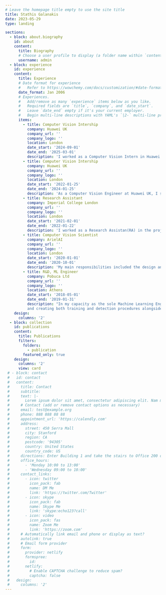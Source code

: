 ```yaml
---
# Leave the homepage title empty to use the site title
title: Stathis Galanakis
date: 2023-05-29
type: landing

sections:
  - block: about.biography
    id: about
    content:
      title: Biography
      # Choose a user profile to display (a folder name within `content/authors/`)
      username: admin
  - block: experience
    id: experience
    content:
      title: Experience
      # Date format for experience
      #   Refer to https://wowchemy.com/docs/customization/#date-format
      date_format: Jan 2006
      # Experiences.
      #   Add/remove as many `experience` items below as you like.
      #   Required fields are `title`, `company`, and `date_start`.
      #   Leave `date_end` empty if it's your current employer.
      #   Begin multi-line descriptions with YAML's `|2-` multi-line prefix.
      items:
        - title: Computer Vision Intership
          company: Huawei UK 
          company_url: ''
          company_logo: ''
          location: London
          date_start: '2024-09-01'
          date_end: '2025-03-01'
          description: 'I worked as a Computer Vision Intern in Huawei UK, where I focus on 3D facial reconstruction from monocular images using advanced 3D Gaussian Splatting techniques.'            
        - title: Computer Vision Intership
          company: Huawei UK 
          company_url: ''
          company_logo: ''
          location: London
          date_start: '2022-01-25'
          date_end: '2024-01-25'
          description: 'As a Computer Vision Engineer at Huawei UK, I specialized in 3D facial reconstruction from monocular images. In this role, I integrated cutting-edge techniques to advance the field, focusing on enhancing the accuracy and effectiveness of reconstruction methods. My work involved pushing the boundaries of state-of-the-art approaches, such as NeRF and diffusion-based techniques.'
        - title: Research Assistant
          company: Imperial College London 
          company_url: ''
          company_logo: ''
          location: London
          date_start: '2021-02-01'
          date_end: '2022-01-22'
          description: 'I worked as a Research Assistan(RA) in the project ARISE held by Business School, Imperial College of London. ARISE was a European Union-funded initiative designed to forecast agricultural crop yields within a specific region during targeted time periods. My responsibilities encompassed the utilization of data derived from satellites and weather stations, employing state-of-the-art machine learning algorithms to extract meaningful insights. Additionally, I was tasked with generating synthetic data for regions with limited data availability, ensuring a comprehensive and robust approach to yield prediction.'
        - title: Computer Vision Scientist
          company: ArielAI
          company_url: ''
          company_logo: ''
          location: London
          date_start: '2020-01-01'
          date_end: '2020-10-01'
          description: 'My main responsibilities included the design and implementation of cutting-edge automated pipelines for collecting images across the web. These pipelines were instrumental in the creation of novel datasets that accurately represented real-world scenarios. In addition, I took charge of designing and coordinating human annotation tasks for the annotators at ArielAI while ensuring precise and consistent annotations..'
        - title: R&D, ML Engineer
          company: Pobuca Ltd
          company_url: ''
          company_logo: ''
          location: Athens
          date_start: '2018-05-01'
          date_end: '2019-01-31'
          description: "In my capacity as the sole Machine Learning Engineer, I undertook the development of a robust network for automated product recognition within images captured from supermarket shelves. This required designing Computer Vision algorithms and tools for easy annotation 
          and creating both training and detection procedures alongside with back-end support."
    design:
      columns: '2'
  - block: collection
    id: publications
    content:
      title: Publications
      filters:
        folders:
          - publication
        featured_only: true
    design:
      columns: '2'
      view: card
 # - block: contact
 #   id: contact
 #   content:
 #     title: Contact
 #     subtitle:
 #     text: |-
 #       Lorem ipsum dolor sit amet, consectetur adipiscing elit. Nam mi diam, venenatis ut magna et, vehicula efficitur enim.
 #     # Contact (add or remove contact options as necessary)
 #     email: test@example.org
 #     phone: 888 888 88 88
 #     appointment_url: 'https://calendly.com'
 #     address:
 #       street: 450 Serra Mall
 #       city: Stanford
 #       region: CA
 #       postcode: '94305'
 #       country: United States
 #       country_code: US
 #     directions: Enter Building 1 and take the stairs to Office 200 on Floor 2
 #     office_hours:
 #       - 'Monday 10:00 to 13:00'
 #       - 'Wednesday 09:00 to 10:00'
 #     contact_links:
 #       - icon: twitter
 #         icon_pack: fab
 #         name: DM Me
 #         link: 'https://twitter.com/Twitter'
 #       - icon: skype
 #         icon_pack: fab
 #         name: Skype Me
 #         link: 'skype:echo123?call'
 #       - icon: video
 #         icon_pack: fas
 #         name: Zoom Me
 #         link: 'https://zoom.com'
 #     # Automatically link email and phone or display as text?
 #     autolink: true
 #     # Email form provider
 #     form:
 #       provider: netlify
 #       formspree:
 #         id:
 #       netlify:
 #         # Enable CAPTCHA challenge to reduce spam?
 #         captcha: false
 #   design:
 #     columns: '2'
---
```

